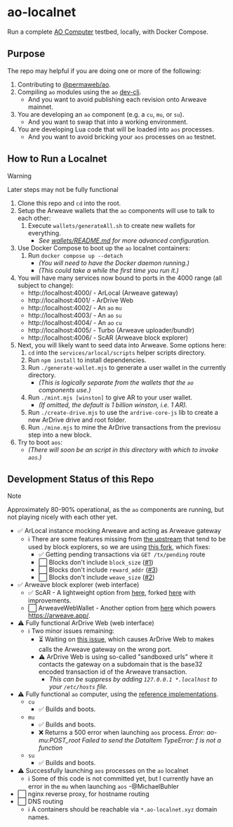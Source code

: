# ao-localnet

Run a complete [AO Computer](http://ao.computer/) testbed, locally, with Docker Compose.

## Purpose

The repo may helpful if you are doing one or more of the following:

1. Contributing to [@permaweb/ao](https://github.com/permaweb/ao).
1. Compiling `ao` modules using the `ao` [dev-cli](https://github.com/permaweb/dev-cli).
   - And you want to avoid publishing each revision onto Arweave mainnet.
1. You are developing an `ao` component (e.g. a `cu`, `mu`, or `su`).
   - And you want to swap that into a working environment.
1. You are developing Lua code that will be loaded into `aos` processes.
   - And you want to avoid bricking your `aos` processes on `ao` testnet.

## How to Run a Localnet

> [!WARNING]
> Later steps may not be fully functional

1. Clone this repo and `cd` into the root. 
1. Setup the Arweave wallets that the `ao` components will use to talk to each other:
    1. Execute `wallets/generateAll.sh` to create new wallets for everything.
        - _See [wallets/README.md](wallets/README.md) for more advanced configuration._
1. Use Docker Compose to boot up the `ao` localnet containers:
    1. Run `docker compose up --detach`
        - _(You will need to have the Docker daemon running.)_
        - _(This could take a while the first time you run it.)_
1. You will have many services now bound to ports in the 4000 range (all subject to change):
    - http://localhost:4000/ - ArLocal (Arweave gateway)
    - http://localhost:4001/ - ArDrive Web
    - http://localhost:4002/ - An `ao` `mu`
    - http://localhost:4003/ - An `ao` `su`
    - http://localhost:4004/ - An `ao` `cu`
    - http://localhost:4005/ - Turbo (Arweave uploader/bundlr)
    - http://localhost:4006/ - ScAR (Arweave block explorer)
1. Next, you will likely want to seed data into Arweave. Some options here:
    1. `cd` into the `services/arlocal/scripts` helper scripts directory.
    1. Run `npm install` to install dependencies.
    1. Run `./generate-wallet.mjs` to generate a user wallet in the currently directory.
        - _(This is logically separate from the wallets that the `ao` components use.)_
    1. Run `./mint.mjs [winston]` to give AR to your user wallet.
        - _(If omitted, the default is 1 billion winston, i.e. 1 AR)._
    1. Run `./create-drive.mjs` to use the `ardrive-core-js` lib to create a new ArDrive drive and
       root folder.
    1. Run `./mine.mjs` to mine the ArDrive transactions from the previosu step into a new block.
1. Try to boot `aos`:
    - _(There will soon be an script in this directory with which to invoke `aos`.)_

## Development Status of this Repo

> [!NOTE]
> Approximately 80-90% operational, as the `ao` components are running, but not playing nicely with
each other yet.

- ✅ ArLocal instance mocking Arweave and acting as Arweave gateway
  - ℹ️ There are some features missing from [the upstream](https://github.com/textury/arlocal)
    that tend to be used by block explorers, so we are using
    [this fork](https://github.com/MichaelBuhler/arlocal), which fixes:
    - ✅ Getting pending transactions via `GET /tx/pending` route
    - ⬜ Blocks don't include `block_size` ([#1](https://github.com/MichaelBuhler/arlocal/issues/1))
    - ⬜ Blocks don't include `reward_addr` ([#3](https://github.com/MichaelBuhler/arlocal/issues/3))
    - ⬜ Blocks don't include `weave_size` ([#2](https://github.com/MichaelBuhler/arlocal/issues/2))
- ✅ Arweave block explorer (web interface)
  - ✅ ScAR - A lightweight option from [here](https://github.com/renzholy/scar),
    forked [here](https://github.com/MichaelBuhler/scar) with improvements.
  - ⬜ ArweaveWebWallet - Another option from [here](https://github.com/jfbeats/ArweaveWebWallet)
    which powers https://arweave.app/.
- ⚠️ Fully functional ArDrive Web (web interface)
  - ℹ️ Two minor issues remaining:
    - ⏳ Waiting on [this issue](https://github.com/ardriveapp/arweave-dart/issues/59), which causes ArDrive
      Web to makes calls the Arweave gateway on the wrong port.
    - ⚠️ ArDrive Web is using so-called "sandboxed urls" where it contacts the gateway on a subdomain that is
      the base32 encoded transaction id of the Arweave transaction.
      - _This can be suppress by adding `127.0.0.1 *.localhost` to your `/etc/hosts` file._
- ⚠️ Fully functional `ao` computer, using the
  [reference implementations](https://github.com/permaweb/ao/servers).
  - `cu`
    - ✅ Builds and boots.
  - `mu`
    - ✅ Builds and boots.
    - ❌ Returns a 500 error when launching `aos` process. _Error: ao-mu:POST_root Failed to send the
      DataItem TypeError: f is not a function_
  - `su`
    - ✅ Builds and boots.
- ⚠️ Successfully launching `aos` processes on the `ao` localnet
  - ℹ️ Some of this code is not committed yet, but I currently have an error in the `mu` when
    launching `aos` -@MichaelBuhler
- ⬜ nginx reverse proxy, for hostname routing
- ⬜ DNS routing
  - ℹ️ A containers should be reachable via `*.ao-localnet.xyz` domain names.
